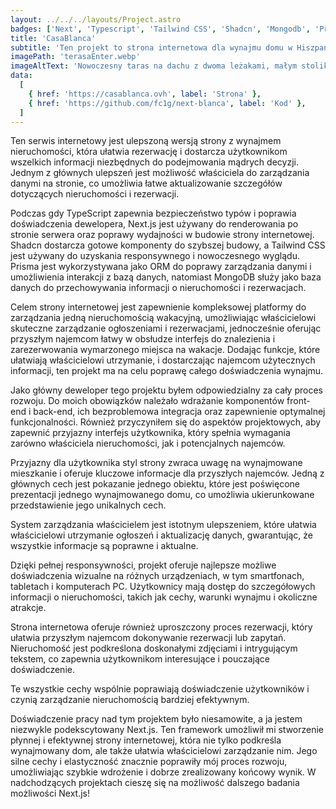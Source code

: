 ```yaml
---
layout: ../../../layouts/Project.astro
badges: ['Next', 'Typescript', 'Tailwind CSS', 'Shadcn', 'Mongodb', 'Prisma']
title: 'CasaBlanca'
subtitle: 'Ten projekt to strona internetowa dla wynajmu domu w Hiszpanii na wakacje.'
imagePath: 'terasaEnter.webp'
imageAltText: 'Nowoczesny taras na dachu z dwoma leżakami, małym stolikiem bocznym i szklaną balustradą. Schody prowadzą na wyższy poziom. Biały budynek z zewnątrz pod czystym, niebieskim niebem.'
data:
  [
    { href: 'https://casablanca.ovh', label: 'Strona' },
    { href: 'https://github.com/fc1g/next-blanca', label: 'Kod' },
  ]
---
```


Ten serwis internetowy jest ulepszoną wersją strony z wynajmem nieruchomości, która ułatwia rezerwację i dostarcza użytkownikom wszelkich informacji niezbędnych do podejmowania mądrych decyzji. Jednym z głównych ulepszeń jest możliwość właściciela do zarządzania danymi na stronie, co umożliwia łatwe aktualizowanie szczegółów dotyczących nieruchomości i rezerwacji.

Podczas gdy TypeScript zapewnia bezpieczeństwo typów i poprawia doświadczenia dewelopera, Next.js jest używany do renderowania po stronie serwera oraz poprawy wydajności w budowie strony internetowej. Shadcn dostarcza gotowe komponenty do szybszej budowy, a Tailwind CSS jest używany do uzyskania responsywnego i nowoczesnego wyglądu. Prisma jest wykorzystywana jako ORM do poprawy zarządzania danymi i umożliwienia interakcji z bazą danych, natomiast MongoDB służy jako baza danych do przechowywania informacji o nieruchomości i rezerwacjach.

Celem strony internetowej jest zapewnienie kompleksowej platformy do zarządzania jedną nieruchomością wakacyjną, umożliwiając właścicielowi skuteczne zarządzanie ogłoszeniami i rezerwacjami, jednocześnie oferując przyszłym najemcom łatwy w obsłudze interfejs do znalezienia i zarezerwowania wymarzonego miejsca na wakacje. Dodając funkcje, które ułatwiają właścicielowi utrzymanie, i dostarczając najemcom użytecznych informacji, ten projekt ma na celu poprawę całego doświadczenia wynajmu.

Jako główny deweloper tego projektu byłem odpowiedzialny za cały proces rozwoju. Do moich obowiązków należało wdrażanie komponentów front-end i back-end, ich bezproblemowa integracja oraz zapewnienie optymalnej funkcjonalności. Również przyczyniłem się do aspektów projektowych, aby zapewnić przyjazny interfejs użytkownika, który spełnia wymagania zarówno właściciela nieruchomości, jak i potencjalnych najemców.

Przyjazny dla użytkownika styl strony zwraca uwagę na wynajmowane mieszkanie i oferuje kluczowe informacje dla przyszłych najemców. Jedną z głównych cech jest pokazanie jednego obiektu, które jest poświęcone prezentacji jednego wynajmowanego domu, co umożliwia ukierunkowane przedstawienie jego unikalnych cech.

System zarządzania właścicielem jest istotnym ulepszeniem, które ułatwia właścicielowi utrzymanie ogłoszeń i aktualizację danych, gwarantując, że wszystkie informacje są poprawne i aktualne.

Dzięki pełnej responsywności, projekt oferuje najlepsze możliwe doświadczenia wizualne na różnych urządzeniach, w tym smartfonach, tabletach i komputerach PC. Użytkownicy mają dostęp do szczegółowych informacji o nieruchomości, takich jak cechy, warunki wynajmu i okoliczne atrakcje.

Strona internetowa oferuje również uproszczony proces rezerwacji, który ułatwia przyszłym najemcom dokonywanie rezerwacji lub zapytań. Nieruchomość jest podkreślona doskonałymi zdjęciami i intrygującym tekstem, co zapewnia użytkownikom interesujące i pouczające doświadczenie.

Te wszystkie cechy wspólnie poprawiają doświadczenie użytkowników i czynią zarządzanie nieruchomością bardziej efektywnym.

Doświadczenie pracy nad tym projektem było niesamowite, a ja jestem niezwykle podekscytowany Next.js. Ten framework umożliwił mi stworzenie płynnej i efektywnej strony internetowej, która nie tylko podkreśla wynajmowany dom, ale także ułatwia właścicielowi zarządzanie nim. Jego silne cechy i elastyczność znacznie poprawiły mój proces rozwoju, umożliwiając szybkie wdrożenie i dobrze zrealizowany końcowy wynik. W nadchodzących projektach cieszę się na możliwość dalszego badania możliwości Next.js!
